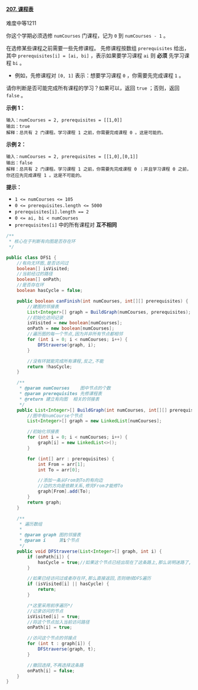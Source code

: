 #### [207. 课程表](https://leetcode-cn.com/problems/course-schedule/)

难度中等1211

你这个学期必须选修 `numCourses` 门课程，记为 `0` 到 `numCourses - 1` 。

在选修某些课程之前需要一些先修课程。 先修课程按数组 `prerequisites` 给出，其中 `prerequisites[i] = [ai, bi]` ，表示如果要学习课程 `ai` 则 **必须** 先学习课程 `bi` 。

- 例如，先修课程对 `[0, 1]` 表示：想要学习课程 `0` ，你需要先完成课程 `1` 。

请你判断是否可能完成所有课程的学习？如果可以，返回 `true` ；否则，返回 `false` 。

**示例 1：**

```
输入：numCourses = 2, prerequisites = [[1,0]]
输出：true
解释：总共有 2 门课程。学习课程 1 之前，你需要完成课程 0 。这是可能的。
```

**示例 2：**

```
输入：numCourses = 2, prerequisites = [[1,0],[0,1]]
输出：false
解释：总共有 2 门课程。学习课程 1 之前，你需要先完成课程 0 ；并且学习课程 0 之前，你还应先完成课程 1 。这是不可能的。
```

**提示：**

- `1 <= numCourses <= 105`
- `0 <= prerequisites.length <= 5000`
- `prerequisites[i].length == 2`
- `0 <= ai, bi < numCourses`
- `prerequisites[i]` 中的所有课程对 **互不相同**

```Java
/**
 * 核心在于判断有向图是否存在环
 */

public class DFS1 {
    //有向无环图,是否访问过
    boolean[] isVisited;
    //当前经过的路径
    boolean[] onPath;
    //是否存在环
    boolean hasCycle = false;

    public boolean canFinish(int numCourses, int[][] prerequisites) {
        //建图的邻接表
        List<Integer>[] graph = BuildGraph(numCourses, prerequisites);
        //初始化访问记录
        isVisited = new boolean[numCourses];
        onPath = new boolean[numCourses];
        //遍历图的每一个节点,因为并非所有节点都相邻
        for (int i = 0; i < numCourses; i++) {
            DFStraverse(graph, i);
        }

        //没有环就能完成所有课程,反之,不能
        return !hasCycle;
    }

    /**
     * @param numCourses    图中节点的个数
     * @param prerequisites 先修课程表
     * @return 建立有向图  相关的邻接表
     */
    public List<Integer>[] BuildGraph(int numCourses, int[][] prerequisites) {
        //图中有numCourse个节点
        List<Integer>[] graph = new LinkedList[numCourses];

        //初始化邻接表
        for (int i = 0; i < numCourses; i++) {
            graph[i] = new LinkedList<>();
        }

        for (int[] arr : prerequisites) {
            int From = arr[1];
            int To = arr[0];

            //添加一条从From到To的有向边
            //边的方向是依赖关系,修完From才能修To
            graph[From].add(To);
        }
        return graph;
    }

    /**
     * 遍历数组
     *
     * @param graph 图的邻接表
     * @param i     第i个节点
     */
    public void DFStraverse(List<Integer>[] graph, int i) {
        if (onPath[i]) {
            hasCycle = true;//如果这个节点已经出现在了这条路上,那么说明迷路了,存在环!!!
        }

        //如果已经访问过或者存在环,那么直接返回,否则继续DFS遍历
        if (isVisited[i] || hasCycle) {
            return;
        }

        /*这里采用前序遍历*/
        //记录访问的节点
        isVisited[i] = true;
        //将这个节点加入当前访问路径
        onPath[i] = true;

        //访问这个节点的邻接点
        for (int t : graph[i]) {
            DFStraverse(graph, t);
        }

        //撤回选择,不再选择这条路
        onPath[i] = false;
    }
}
```
